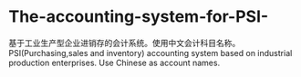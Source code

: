 # The-accounting-system-for-PSI-
基于工业生产型企业进销存的会计系统。使用中文会计科目名称。
PSI(Purchasing,sales and inventory) accounting system based on industrial production enterprises. 
Use Chinese as account names.
